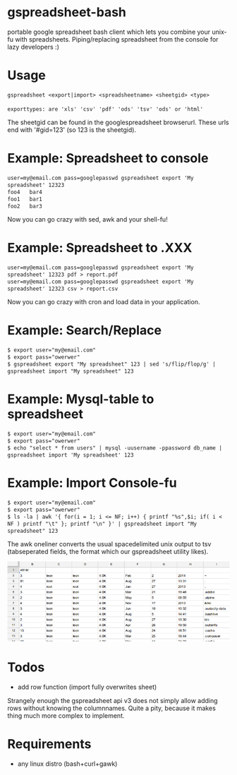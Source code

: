 gspreadsheet-bash
=================

portable google spreadsheet bash client which lets you combine your unix-fu with spreadsheets. Piping/replacing spreadsheet from the console for lazy developers :)

# Usage 
       
    gspreadsheet <export|import> <spreadsheetname> <sheetgid> <type>

    exporttypes: are 'xls' 'csv' 'pdf' 'ods' 'tsv' 'ods' or 'html'

The sheetgid can be found in the googlespreadsheet browserurl.
These urls end with '#gid=123' (so 123 is the sheetgid).

# Example: Spreadsheet to console
  
    user=my@email.com pass=googlepasswd gspreadsheet export 'My spreadsheet' 12323
    foo4   bar4
    foo1   bar1
    foo2   bar3

Now you can go crazy with sed, awk and your shell-fu!

# Example: Spreadsheet to .XXX
  
    user=my@email.com pass=googlepasswd gspreadsheet export 'My spreadsheet' 12323 pdf > report.pdf
    user=my@email.com pass=googlepasswd gspreadsheet export 'My spreadsheet' 12323 csv > report.csv

Now you can go crazy with cron and load data in your application.

# Example: Search/Replace 

    $ export user="my@email.com"
    $ export pass="owerwer"
    $ gspreadsheet export "My spreadsheet" 123 | sed 's/flip/flop/g' | gspreadsheet import "My spreadsheet" 123

# Example: Mysql-table to spreadsheet

    $ export user="my@email.com"
    $ export pass="owerwer"
    $ echo "select * from users" | mysql -uusername -ppassword db_name | gspreadsheet import 'My spreadsheet' 123

# Example: Import Console-fu

    $ export user="my@email.com"
    $ export pass="owerwer"
    $ ls -la | awk '{ for(i = 1; i <= NF; i++) { printf "%s",$i; if( i < NF ) printf "\t" }; printf "\n" }' | gspreadsheet import "My spreadsheet" 123

The awk oneliner converts the usual spacedelimited unix output to tsv (tabseperated fields, the format which our gspreadsheet utility likes).

  <img alt="" src=".res/example.png"/>

# Todos

* add row function (import fully overwrites sheet)

Strangely enough the gspreadsheet api v3 does not simply allow adding rows without knowing the columnnames. Quite a pity, because it makes thing much more complex to implement.

# Requirements

* any linux distro (bash+curl+gawk)
